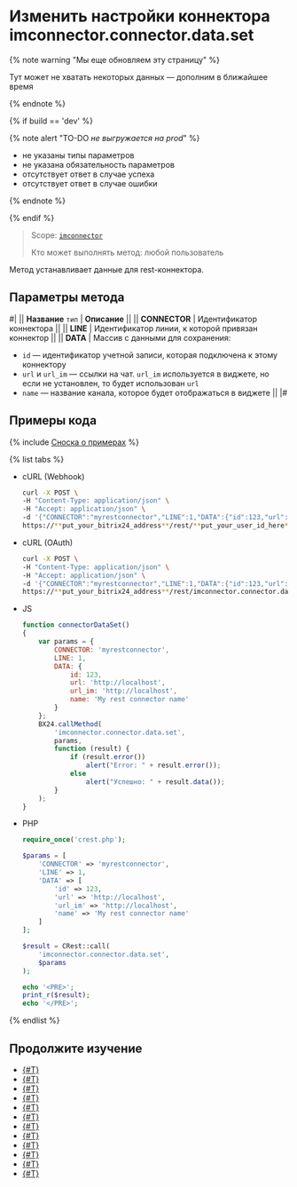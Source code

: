 # Изменить настройки коннектора imconnector.connector.data.set

{% note warning "Мы еще обновляем эту страницу" %}

Тут может не хватать некоторых данных — дополним в ближайшее время

{% endnote %}

{% if build == 'dev' %}

{% note alert "TO-DO _не выгружается на prod_" %}

- не указаны типы параметров
- не указана обязательность параметров
- отсутствует ответ в случае успеха
- отсутствует ответ в случае ошибки
  
{% endnote %}

{% endif %}

> Scope: [`imconnector`](../../scopes/permissions.md)
>
> Кто может выполнять метод: любой пользователь

Метод устанавливает данные для rest-коннектора.

## Параметры метода

#|
|| **Название**
`тип` | **Описание** ||
|| **CONNECTOR** | Идентификатор коннектора ||
|| **LINE** | Идентификатор линии, к которой привязан коннектор ||
|| **DATA** | Массив с данными для сохранения:
- `id` — идентификатор учетной записи, которая подключена к этому коннектору
- `url` и `url_im` — ссылки на чат. `url_im` используется в виджете, но если не установлен, то будет использован `url`
- `name` — название канала, которое будет отображаться в виджете ||
|#

## Примеры кода

{% include [Сноска о примерах](../../../_includes/examples.md) %}

{% list tabs %}

- cURL (Webhook)

    ```bash
    curl -X POST \
    -H "Content-Type: application/json" \
    -H "Accept: application/json" \
    -d '{"CONNECTOR":"myrestconnector","LINE":1,"DATA":{"id":123,"url":"http://localhost","url_im":"http://localhost","name":"My rest connector name"}}' \
    https://**put_your_bitrix24_address**/rest/**put_your_user_id_here**/**put_your_webbhook_here**/imconnector.connector.data.set
    ```

- cURL (OAuth)

    ```bash
    curl -X POST \
    -H "Content-Type: application/json" \
    -H "Accept: application/json" \
    -d '{"CONNECTOR":"myrestconnector","LINE":1,"DATA":{"id":123,"url":"http://localhost","url_im":"http://localhost","name":"My rest connector name"},"auth":"**put_access_token_here**"}' \
    https://**put_your_bitrix24_address**/rest/imconnector.connector.data.set
    ```

- JS

    ```js
    function connectorDataSet()
    {
        var params = {
            CONNECTOR: 'myrestconnector',
            LINE: 1,
            DATA: {
                id: 123,
                url: 'http://localhost',
                url_im: 'http://localhost',
                name: 'My rest connector name'
            }
        };
        BX24.callMethod(
            'imconnector.connector.data.set',
            params,
            function (result) {
                if (result.error())
                    alert("Error: " + result.error());
                else
                    alert("Успешно: " + result.data());
            }
        );
    }
    ```

- PHP

    ```php
    require_once('crest.php');

    $params = [
        'CONNECTOR' => 'myrestconnector',
        'LINE' => 1,
        'DATA' => [
            'id' => 123,
            'url' => 'http://localhost',
            'url_im' => 'http://localhost',
            'name' => 'My rest connector name'
        ]
    ];

    $result = CRest::call(
        'imconnector.connector.data.set',
        $params
    );

    echo '<PRE>';
    print_r($result);
    echo '</PRE>';
    ```

{% endlist %}

## Продолжите изучение 

- [{#T}](./imconnector-register.md)
- [{#T}](./imconnector-activate.md)
- [{#T}](./imconnector-deactivate.md)
- [{#T}](./imconnector-status.md)
- [{#T}](./imconnector-list.md)
- [{#T}](./imconnector-unregister.md)
- [{#T}](./imconnector-send-messages.md)
- [{#T}](./imconnector-update-messages.md)
- [{#T}](./imconnector-delete-messages.md)
- [{#T}](./imconnector-send-status-delivery.md)
- [{#T}](./imconnector-send-status-reading.md)
- [{#T}](../../../tutorials/openlines/example-connector.md)